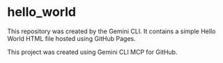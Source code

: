 # hello_world
This repository was created by the Gemini CLI. It contains a simple Hello World HTML file hosted using GitHub Pages.

This project was created using Gemini CLI MCP for GitHub.